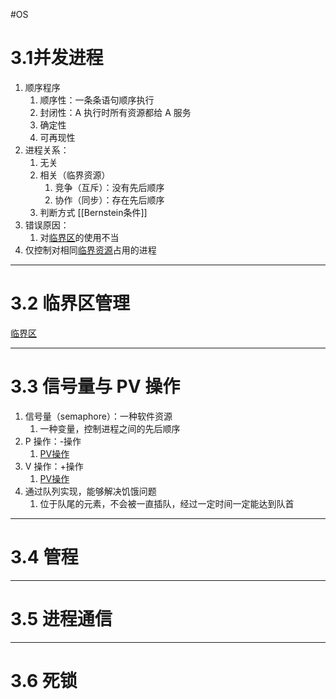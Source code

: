 #OS


# 3.1并发进程
1. 顺序程序
	1. 顺序性：一条条语句顺序执行
	2. 封闭性：A 执行时所有资源都给 A 服务
	3. 确定性
	4. 可再现性
2. 进程关系：
	1. 无关
	2. 相关（临界资源）
		1. 竞争（互斥）：没有先后顺序
		2. 协作（同步）：存在先后顺序
	3. 判断方式 [[Bernstein条件]]
3. 错误原因：
	1. 对[临界区](临界区.md)的使用不当
4. 仅控制对相同[临界资源](临界资源.md)占用的进程

---
# 3.2 临界区管理
[临界区](临界区.md)

---
# 3.3 信号量与 PV 操作
1. 信号量（semaphore）：一种软件资源
	1. 一种变量，控制进程之间的先后顺序
2. P 操作：-操作
	1. [PV操作](PV操作.md)
3. V 操作：+操作
	1. [PV操作](PV操作.md)
4. 通过队列实现，能够解决饥饿问题
	1. 位于队尾的元素，不会被一直插队，经过一定时间一定能达到队首

---
# 3.4 管程

---
# 3.5 进程通信

---
# 3.6 死锁